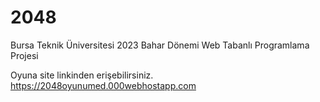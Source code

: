 # 2048
Bursa Teknik Üniversitesi 2023 Bahar Dönemi Web Tabanlı Programlama Projesi

Oyuna site linkinden erişebilirsiniz.
https://2048oyunumed.000webhostapp.com
